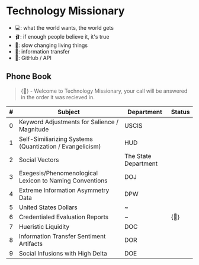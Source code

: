 # Technology Missionary 

* 💻: what the world wants, the world gets
* 🩰: if enough people believe it, it's true
* 👔: slow changing living things
* 🌈: information transfer
* 🎉: GitHub / API

## Phone Book  
> {👔} - Welcome to Technology Missionary, your call will be answered in the order it was recieved in.

| # | Subject | Department | Status |
| ------- | ------- | ------- | ------- |
| 0 | Keyword Adjustments for Salience / Magnitude | USCIS |  |
| 1 | Self-Similiarizing Systems (Quantization / Evangelicism) | HUD |  |
| 2 | Social Vectors | The State Department |  |
| 3 | Exegesis/Phenomenological Lexicon to Naming Conventions | DOJ |   |
| 4 | Extreme Information Asymmetry Data | DPW | |
| 5 | United States Dollars | ~ | |
| 6 | Credentialed Evaluation Reports | ~ | {👔} |
| 7 | Hueristic Liquidity | DOC |  |
| 8 | Information Transfer Sentiment Artifacts | DOR |  |
| 9 | Social Infusions with High Delta | DOE |  |

